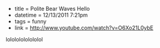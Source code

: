 * title = Polite Bear Waves Hello
* datetime = 12/13/2011 7:21pm
* tags = funny
* link = http://www.youtube.com/watch?v=O6Xo21L0ybE

lolololololololol
